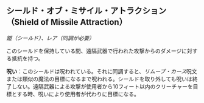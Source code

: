 ## シールド・オブ・ミサイル・アトラクション（Shield of Missile Attraction）
*鎧（シールド）、レア（同調が必要）*

このシールドを保持している間、遠隔武器で行われた攻撃からのダメージに対する抵抗を持つ。

**呪い**：このシールドは呪われている。それに同調すると、*リムーブ・カース*呪文または類似の魔法の目標になるまで呪われる。シールドを取り外しても呪いは終了しない。遠隔武器による攻撃が使用者から10フィート以内のクリーチャーを目標とする時、呪いにより使用者が代わりに目標になる。